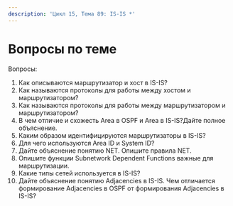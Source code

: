 ```yaml
---
description: 'Цикл 15, Тема 89: IS-IS *'
---
```


# Вопросы по теме

Вопросы:

1. Как описываются маршрутизатор и хост в IS-IS?
2. Как называются протоколы для работы между хостом и маршрутизатором?
3. Как называются протоколы для работы между маршрутизатором и маршрутизатором?
4. В чем отличие и схожесть Area в OSPF и Area в IS-IS?Дайте полное объяснение.
5. Каким образом идентифицируются маршрутизаторы в IS-IS?
6. Для чего используются Area ID и System ID?
7. Дайте объяснение понятию NET. Опишите правила NET.
8. Опишите функции Subnetwork Dependent Functions важные для маршрутизации.
9. Какие типы сетей используется в IS-IS?
10. Дайте объяснение понятию Adjacencies в IS-IS. Чем отличается формирование Adjacencies в OSPF от формирования Adjacencies в IS-IS?

